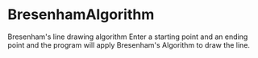 # BresenhamAlgorithm
Bresenham's line drawing algorithm
Enter a starting point and an ending point and the program will apply Bresenham's Algorithm to draw the line.
